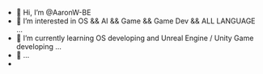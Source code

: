 - 👋 Hi, I’m @AaronW-BE
- 👀 I’m interested in OS && AI && Game && Game Dev && ALL LANGUAGE ...
- 🌱 I’m currently learning OS developing and Unreal Engine / Unity Game developing ...
- 💞️ ...
- 

<!---
AaronW-BE/AaronW-BE is a ✨ special ✨ repository because its `README.md` (this file) appears on your GitHub profile.
You can click the Preview link to take a look at your changes.
--->
